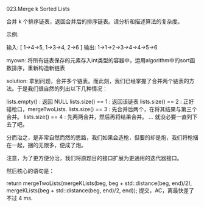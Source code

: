 023.Merge k Sorted Lists

合并 k 个排序链表，返回合并后的排序链表。请分析和描述算法的复杂度。

示例:

输入:
[
  1->4->5,
  1->3->4,
  2->6
]
输出: 1->1->2->3->4->4->5->6

myown:
将所有链表保存的元素存入int类型的容器中，运用algorithm中的sort函数排序，重新构造新链表

solution:
拿到问题，合并多个链表。而此刻，我们已经掌握了合并两个链表的方法。于是我们很自然的列出以下几种情况：

lists.empty() : 返回 NULL
lists.size() == 1 : 返回该链表
lists.size() == 2 : 正好碰枪口，mergeTwoLists.
lists.size() == 3 : 先合并后两个，在将其结果与第三个合并。
lists.size() == 4 : 先两两合并，然后再将结果合并。
...
就没必要一直列下去了吧。

分而治之，是非常自然而然的思路，我们如果会造枪，但要的却是炮，我们将枪捆在一起，捆的无限多，便成了炮。

注意，为了更方便分治，我们将原题目的接口扩展为更通用的迭代器接口。

然后核心的语句是：

return mergeTwoLists(mergeKLists(beg, beg + std::distance(beg, end)/2), mergeKLists(beg + std::distance(beg, end)/2, end));
提交，AC，离最快差了不过 4 ms.